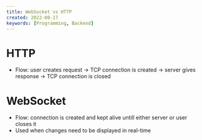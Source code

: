 ```yaml
---
title: WebSocket vs HTTP
created: 2022-08-17
keywords: [Programming, Backend]
---
```


# HTTP

- Flow: user creates request -> TCP connection is created -> server gives response -> TCP connection is closed

# WebSocket

- Flow: connection is created and kept alive untill either server or user closes it
- Used when changes need to be displayed in real-time
